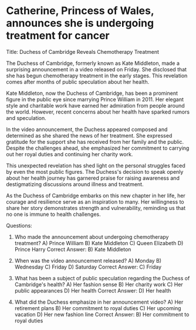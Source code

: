 # Catherine, Princess of Wales, announces she is undergoing treatment for cancer

Title: Duchess of Cambridge Reveals Chemotherapy Treatment

The Duchess of Cambridge, formerly known as Kate Middleton, made a surprising announcement in a video released on Friday. She disclosed that she has begun chemotherapy treatment in the early stages. This revelation comes after months of public speculation about her health.

Kate Middleton, now the Duchess of Cambridge, has been a prominent figure in the public eye since marrying Prince William in 2011. Her elegant style and charitable work have earned her admiration from people around the world. However, recent concerns about her health have sparked rumors and speculation.

In the video announcement, the Duchess appeared composed and determined as she shared the news of her treatment. She expressed gratitude for the support she has received from her family and the public. Despite the challenges ahead, she emphasized her commitment to carrying out her royal duties and continuing her charity work.

This unexpected revelation has shed light on the personal struggles faced by even the most public figures. The Duchess's decision to speak openly about her health journey has garnered praise for raising awareness and destigmatizing discussions around illness and treatment.

As the Duchess of Cambridge embarks on this new chapter in her life, her courage and resilience serve as an inspiration to many. Her willingness to share her story demonstrates strength and vulnerability, reminding us that no one is immune to health challenges.

Questions:
1. Who made the announcement about undergoing chemotherapy treatment?
   A) Prince William
   B) Kate Middleton
   C) Queen Elizabeth
   D) Prince Harry
   Correct Answer: B) Kate Middleton

2. When was the video announcement released?
   A) Monday
   B) Wednesday
   C) Friday
   D) Saturday
   Correct Answer: C) Friday

3. What has been a subject of public speculation regarding the Duchess of Cambridge's health?
   A) Her fashion sense
   B) Her charity work
   C) Her public appearances
   D) Her health
   Correct Answer: D) Her health

4. What did the Duchess emphasize in her announcement video?
   A) Her retirement plans
   B) Her commitment to royal duties
   C) Her upcoming vacation
   D) Her new fashion line
   Correct Answer: B) Her commitment to royal duties
